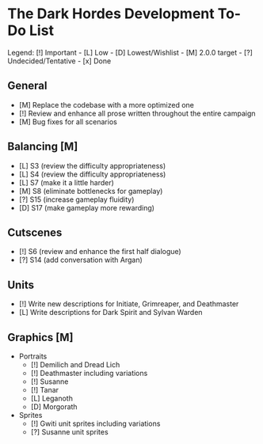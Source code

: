 # The Dark Hordes Development To-Do List

  Legend: [!] Important - [L] Low - [D] Lowest/Wishlist - [M] 2.0.0 target -
          [?] Undecided/Tentative - [x] Done

## General
  * [M] Replace the codebase with a more optimized one
  * [!] Review and enhance all prose written throughout the entire campaign
  * [M] Bug fixes for all scenarios

## Balancing [M]
  * [L] S3 (review the difficulty appropriateness)
  * [L] S4 (review the difficulty appropriateness)
  * [L] S7 (make it a little harder)
  * [M] S8 (eliminate bottlenecks for gameplay)
  * [?] S15 (increase gameplay fluidity)
  * [D] S17 (make gameplay more rewarding)

## Cutscenes
  * [!] S6 (review and enhance the first half dialogue)
  * [?] S14 (add conversation with Argan)

## Units
  * [!] Write new descriptions for Initiate, Grimreaper, and Deathmaster
  * [L] Write descriptions for Dark Spirit and Sylvan Warden

## Graphics [M]
  * Portraits
    * [!] Demilich and Dread Lich
    * [!] Deathmaster including variations
    * [!] Susanne
    * [!] Tanar
    * [L] Leganoth
    * [D] Morgorath
  * Sprites
    * [!] Gwiti unit sprites including variations
    * [?] Susanne unit sprites

